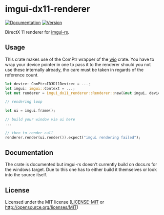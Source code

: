 # imgui-dx11-renderer

[![Documentation](https://docs.rs/imgui-dx11-renderer/badge.svg)](https://docs.rs/imgui-dx11-renderer)
[![Version](https://img.shields.io/crates/v/imgui-dx11-renderer.svg)](https://crates.io/crates/imgui-dx11-renderer)

DirectX 11 renderer for [imgui-rs](https://github.com/Gekkio/imgui-rs).

## Usage

This crate makes use of the ComPtr wrapper of the [wio](https://crates.io/crates/wio) crate.
You have to wrap your device pointer in one to pass it to the renderer should you not use these internally already,
tho care must be taken in regards of the reference count.

```rust
let device: ComPtr<ID3D11Device> = ...;
let imgui: imgui::Context = ...;
let mut renderer = imgui_dx11_renderer::Renderer::new(&mut imgui, device.clone()).expect("imgui dx11 renderer creation failed");

// rendering loop

let ui = imgui.frame();

// build your window via ui here
...

// then to render call
renderer.render(ui.render()).expect("imgui rendering failed");
```
## Documentation

The crate is documented but imgui-rs doesn't currently build on docs.rs
for the windows target. Due to this one has to either build it
themselves or look into the source itself.

## License

Licensed under the MIT license ([LICENSE-MIT](LICENSE-MIT) or http://opensource.org/licenses/MIT)
